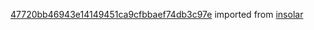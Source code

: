 [47720bb46943e14149451ca9cfbbaef74db3c97e](https://github.com/insolar/insolar/commit/47720bb46943e14149451ca9cfbbaef74db3c97e) imported from [insolar](https://github.com/insolar/insolar)
